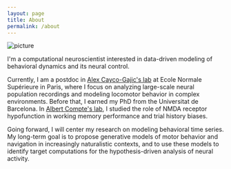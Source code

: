 ```yaml
---
layout: page
title: About
permalink: /about
---
```


![picture](https://heikestein.github.io/assets/img/head.jpg)

I'm a computational neuroscientist interested in data-driven modeling of behavioral dynamics and its neural control. 

Currently, I am a postdoc in [Alex Cayco-Gajic's lab](https://caycogajiclab.github.io/) at Ecole Normale Supérieure in Paris, where I focus on analyzing large-scale neural population recordings and modeling locomotor behavior in complex environments.
Before that, I earned my PhD from the Universitat de Barcelona. In [Albert Compte's lab](https://braincircuitsbehavior.org/), I studied the role of NMDA receptor hypofunction in working memory performance and trial history biases.

Going forward, I will center my research on modeling behavioral time series. My long-term goal is to propose generative models of motor behavior and navigation in increasingly naturalistic contexts, and to use these models to identify target computations for the hypothesis-driven analysis of neural activity. 
